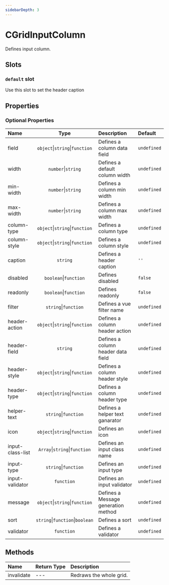 ```yaml
---
sidebarDepth: 3
---
```


# CGridInputColumn

Defines input column.

## Slots

<!-- SLOT_DEFAULT_START -->

### `default` slot

Use this slot to set the header caption

<!-- SLOT_DEFAULT_END -->

## Properties

<!-- PROPS_TABLE_START -->

### Optional Properties

| Name        | Type    | Description         | Default  |
|:------------|:-------:|:--------------------|:---------|
| field | `object`&#124;`string`&#124;`function`  | Defines a column data field | `undefined` |
| width | `number`&#124;`string`  | Defines a default column width | `undefined` |
| min-width | `number`&#124;`string`  | Defines a column min width | `undefined` |
| max-width | `number`&#124;`string`  | Defines a column max width | `undefined` |
| column-type | `object`&#124;`string`&#124;`function`  | Defines a column type | `undefined` |
| column-style | `object`&#124;`string`&#124;`function`  | Defines a column style | `undefined` |
| caption | `string`  | Defines a header caption | `''` |
| disabled | `boolean`&#124;`function`  | Defines disabled | `false` |
| readonly | `boolean`&#124;`function`  | Defines readonly | `false` |
| filter | `string`&#124;`function`  | Defines a vue filter name | `undefined` |
| header-action | `object`&#124;`string`&#124;`function`  | Defines a column header action | `undefined` |
| header-field | `string`  | Defines a column header data field | `undefined` |
| header-style | `object`&#124;`string`&#124;`function`  | Defines a column header style | `undefined` |
| header-type | `object`&#124;`string`&#124;`function`  | Defines a column header type | `undefined` |
| helper-text | `string`&#124;`function`  | Defines a helper text ganarator | `undefined` |
| icon | `object`&#124;`string`&#124;`function`  | Defines an icon | `undefined` |
| input-class-list | `Array`&#124;`string`&#124;`function`  | Defines an input class name | `undefined` |
| input-type | `string`&#124;`function`  | Defines an input type | `undefined` |
| input-validator | `function`  | Defines an input validator | `undefined` |
| message | `object`&#124;`string`&#124;`function`  | Defines a Message generation method | `undefined` |
| sort | `string`&#124;`function`&#124;`boolean`  | Defines a sort | `undefined` |
| validator | `function`  | Defines a validator | `undefined` |

<!-- PROPS_TABLE_END -->

## Methods

<!-- METHODS_TABLE_START -->

| Name        | Return Type | Description         |
|:------------|:------------|:--------------------|
| invalidate | --- | Redraws the whole grid. |

<!-- METHODS_TABLE_END -->
